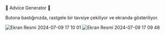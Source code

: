 🚀 Advice Generator 🚀

Butona bastığınızda, rastgele bir tavsiye çekiliyor ve ekranda gösteriliyor. 


![Ekran Resmi 2024-07-09 17 10 01](https://github.com/dogasvs/adviceGenerator/assets/164660640/26ee7a3a-9456-4210-b409-c8c3554f8d38)
![Ekran Resmi 2024-07-09 17 09 48](https://github.com/dogasvs/adviceGenerator/assets/164660640/44c1932d-48a4-445f-bd3a-6424dbb2013a)
